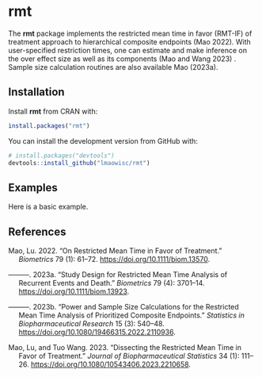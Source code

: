 
<!-- README.md is generated from README.Rmd. Please edit that file -->

# rmt

The **rmt** package implements the restricted mean time in favor
(RMT-IF) of treatment approach to hierarchical composite endpoints (Mao
2022). With user-specified restriction times, one can estimate and make
inference on the over effect size as well as its components (Mao and
Wang 2023) . Sample size calculation routines are also available Mao
(2023a).

## Installation

Install **rmt** from CRAN with:

``` r
install.packages("rmt")
```

You can install the development version from GitHub with:

``` r
# install.packages("devtools")
devtools::install_github("lmaowisc/rmt")
```

## Examples

Here is a basic example.

## References

<div id="refs" class="references csl-bib-body hanging-indent"
entry-spacing="0">

<div id="ref-mao2022" class="csl-entry">

Mao, Lu. 2022. “On Restricted Mean Time in Favor of Treatment.”
*Biometrics* 79 (1): 61–72. <https://doi.org/10.1111/biom.13570>.

</div>

<div id="ref-mao2023b" class="csl-entry">

———. 2023a. “Study Design for Restricted Mean Time Analysis of Recurrent
Events and Death.” *Biometrics* 79 (4): 3701–14.
<https://doi.org/10.1111/biom.13923>.

</div>

<div id="ref-mao2023a" class="csl-entry">

———. 2023b. “Power and Sample Size Calculations for the Restricted Mean
Time Analysis of Prioritized Composite Endpoints.” *Statistics in
Biopharmaceutical Research* 15 (3): 540–48.
<https://doi.org/10.1080/19466315.2022.2110936>.

</div>

<div id="ref-mao2023" class="csl-entry">

Mao, Lu, and Tuo Wang. 2023. “Dissecting the Restricted Mean Time in
Favor of Treatment.” *Journal of Biopharmaceutical Statistics* 34 (1):
111–26. <https://doi.org/10.1080/10543406.2023.2210658>.

</div>

</div>
